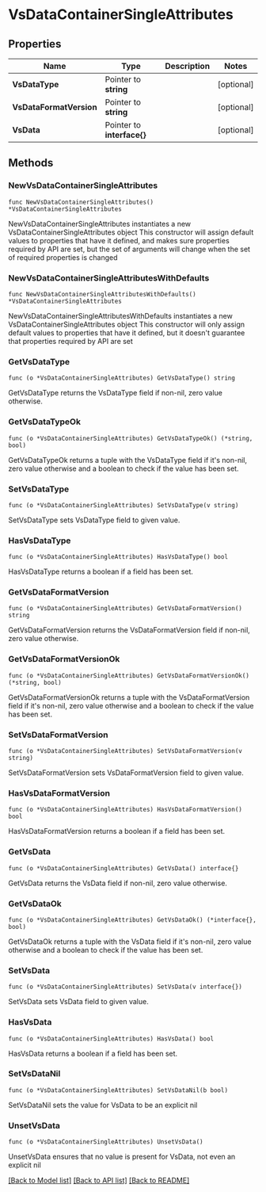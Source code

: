 # VsDataContainerSingleAttributes

## Properties

Name | Type | Description | Notes
------------ | ------------- | ------------- | -------------
**VsDataType** | Pointer to **string** |  | [optional] 
**VsDataFormatVersion** | Pointer to **string** |  | [optional] 
**VsData** | Pointer to **interface{}** |  | [optional] 

## Methods

### NewVsDataContainerSingleAttributes

`func NewVsDataContainerSingleAttributes() *VsDataContainerSingleAttributes`

NewVsDataContainerSingleAttributes instantiates a new VsDataContainerSingleAttributes object
This constructor will assign default values to properties that have it defined,
and makes sure properties required by API are set, but the set of arguments
will change when the set of required properties is changed

### NewVsDataContainerSingleAttributesWithDefaults

`func NewVsDataContainerSingleAttributesWithDefaults() *VsDataContainerSingleAttributes`

NewVsDataContainerSingleAttributesWithDefaults instantiates a new VsDataContainerSingleAttributes object
This constructor will only assign default values to properties that have it defined,
but it doesn't guarantee that properties required by API are set

### GetVsDataType

`func (o *VsDataContainerSingleAttributes) GetVsDataType() string`

GetVsDataType returns the VsDataType field if non-nil, zero value otherwise.

### GetVsDataTypeOk

`func (o *VsDataContainerSingleAttributes) GetVsDataTypeOk() (*string, bool)`

GetVsDataTypeOk returns a tuple with the VsDataType field if it's non-nil, zero value otherwise
and a boolean to check if the value has been set.

### SetVsDataType

`func (o *VsDataContainerSingleAttributes) SetVsDataType(v string)`

SetVsDataType sets VsDataType field to given value.

### HasVsDataType

`func (o *VsDataContainerSingleAttributes) HasVsDataType() bool`

HasVsDataType returns a boolean if a field has been set.

### GetVsDataFormatVersion

`func (o *VsDataContainerSingleAttributes) GetVsDataFormatVersion() string`

GetVsDataFormatVersion returns the VsDataFormatVersion field if non-nil, zero value otherwise.

### GetVsDataFormatVersionOk

`func (o *VsDataContainerSingleAttributes) GetVsDataFormatVersionOk() (*string, bool)`

GetVsDataFormatVersionOk returns a tuple with the VsDataFormatVersion field if it's non-nil, zero value otherwise
and a boolean to check if the value has been set.

### SetVsDataFormatVersion

`func (o *VsDataContainerSingleAttributes) SetVsDataFormatVersion(v string)`

SetVsDataFormatVersion sets VsDataFormatVersion field to given value.

### HasVsDataFormatVersion

`func (o *VsDataContainerSingleAttributes) HasVsDataFormatVersion() bool`

HasVsDataFormatVersion returns a boolean if a field has been set.

### GetVsData

`func (o *VsDataContainerSingleAttributes) GetVsData() interface{}`

GetVsData returns the VsData field if non-nil, zero value otherwise.

### GetVsDataOk

`func (o *VsDataContainerSingleAttributes) GetVsDataOk() (*interface{}, bool)`

GetVsDataOk returns a tuple with the VsData field if it's non-nil, zero value otherwise
and a boolean to check if the value has been set.

### SetVsData

`func (o *VsDataContainerSingleAttributes) SetVsData(v interface{})`

SetVsData sets VsData field to given value.

### HasVsData

`func (o *VsDataContainerSingleAttributes) HasVsData() bool`

HasVsData returns a boolean if a field has been set.

### SetVsDataNil

`func (o *VsDataContainerSingleAttributes) SetVsDataNil(b bool)`

 SetVsDataNil sets the value for VsData to be an explicit nil

### UnsetVsData
`func (o *VsDataContainerSingleAttributes) UnsetVsData()`

UnsetVsData ensures that no value is present for VsData, not even an explicit nil

[[Back to Model list]](../README.md#documentation-for-models) [[Back to API list]](../README.md#documentation-for-api-endpoints) [[Back to README]](../README.md)


